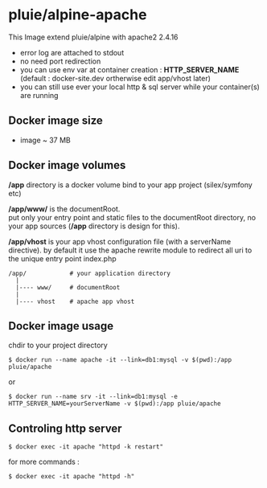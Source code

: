 # pluie/alpine-apache

This Image extend pluie/alpine with apache2 2.4.16

- error log are attached to stdout
- no need port redirection
- you can use env var at container creation : __HTTP_SERVER_NAME__ (default : docker-site.dev ortherwise edit app/vhost later)
- you can still use ever your local http & sql server while your container(s) are running


## Docker image size

- image ~ 37 MB


## Docker image volumes

__/app__ directory is a docker volume bind to your app project (silex/symfony etc)  

__/app/www/__ is the documentRoot.  
put only your entry point and static files to the documentRoot directory, no your app sources
(__/app__ directory is design for this).

__/app/vhost__ is your app vhost configuration file (with a serverName directive).
by default it use the apache rewrite module to redirect all uri to the unique entry point index.php 

```
/app/            # your application directory
  |
  |---- www/     # documentRoot
  |
  |---- vhost    # apache app vhost
```


## Docker image usage

chdir to your project directory
```
$ docker run --name apache -it --link=db1:mysql -v $(pwd):/app pluie/apache
```
or
```
$ docker run --name srv -it --link=db1:mysql -e HTTP_SERVER_NAME=yourServerName -v $(pwd):/app pluie/apache
```


## Controling http server

```
$ docker exec -it apache "httpd -k restart"
```
for more commands :
```
$ docker exec -it apache "httpd -h"
```
